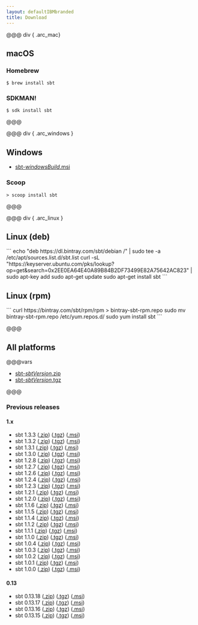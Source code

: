 ```yaml
---
layout: defaultIBMbranded
title: Download
---
```


@@@ div { .arc_mac}

macOS
-----

### Homebrew

```
$ brew install sbt
```

### SDKMAN!

```
$ sdk install sbt
```

@@@

@@@ div { .arc_windows }

Windows
-------

- [sbt-$windowsBuild$.msi](https://piccolo.link/sbt-$windowsBuild$.msi)

### Scoop

```
> scoop install sbt
```

@@@

@@@ div { .arc_linux }

  <div class="distro_debian">
  	<h2>Linux (deb)</h2>
```
echo "deb https://dl.bintray.com/sbt/debian /" | sudo tee -a /etc/apt/sources.list.d/sbt.list
curl -sL "https://keyserver.ubuntu.com/pks/lookup?op=get&search=0x2EE0EA64E40A89B84B2DF73499E82A75642AC823" | sudo apt-key add
sudo apt-get update
sudo apt-get install sbt
```
  </div>

  <div class="distro_redhat">
  	<h2>Linux (rpm)</h2>
```
curl https://bintray.com/sbt/rpm/rpm > bintray-sbt-rpm.repo
sudo mv bintray-sbt-rpm.repo /etc/yum.repos.d/
sudo yum install sbt
```
  </div>

@@@

All platforms
-------------

@@@vars

- [sbt-$sbtVersion$.zip](https://piccolo.link/sbt-$sbtVersion$.zip)
- [sbt-$sbtVersion$.tgz](https://piccolo.link/sbt-$sbtVersion$.tgz)

@@@

### Previous releases

<h4>1.x</h4>
<ul>

<li>
  sbt 1.3.3
  (<a href="https://piccolo.link/sbt-1.3.3.zip">.zip</a>)
  (<a href="https://piccolo.link/sbt-1.3.3.tgz">.tgz</a>)
  (<a href="https://piccolo.link/sbt-1.3.3.msi">.msi</a>)
</li>

<li>
  sbt 1.3.2
  (<a href="https://piccolo.link/sbt-1.3.2.zip">.zip</a>)
  (<a href="https://piccolo.link/sbt-1.3.2.tgz">.tgz</a>)
  (<a href="https://piccolo.link/sbt-1.3.2.msi">.msi</a>)
</li>

<li>
  sbt 1.3.1
  (<a href="https://piccolo.link/sbt-1.3.1.zip">.zip</a>)
  (<a href="https://piccolo.link/sbt-1.3.1.tgz">.tgz</a>)
  (<a href="https://piccolo.link/sbt-1.3.1.msi">.msi</a>)
</li>

<li>
  sbt 1.3.0
  (<a href="https://piccolo.link/sbt-1.3.0.zip">.zip</a>)
  (<a href="https://piccolo.link/sbt-1.3.0.tgz">.tgz</a>)
  (<a href="https://piccolo.link/sbt-1.3.0.msi">.msi</a>)
</li>

<li>
  sbt 1.2.8
  (<a href="https://piccolo.link/sbt-1.2.8.zip">.zip</a>)
  (<a href="https://piccolo.link/sbt-1.2.8.tgz">.tgz</a>)
  (<a href="https://piccolo.link/sbt-1.2.8.msi">.msi</a>)
</li>

<li>
  sbt 1.2.7
  (<a href="https://piccolo.link/sbt-1.2.7.zip">.zip</a>)
  (<a href="https://piccolo.link/sbt-1.2.7.tgz">.tgz</a>)
  (<a href="https://piccolo.link/sbt-1.2.7.msi">.msi</a>)
</li>

<li>
  sbt 1.2.6
  (<a href="https://piccolo.link/sbt-1.2.6.zip">.zip</a>)
  (<a href="https://piccolo.link/sbt-1.2.6.tgz">.tgz</a>)
  (<a href="https://piccolo.link/sbt-1.2.6.msi">.msi</a>)
</li>

<li>
  sbt 1.2.4
  (<a href="https://piccolo.link/sbt-1.2.4.zip">.zip</a>)
  (<a href="https://piccolo.link/sbt-1.2.4.tgz">.tgz</a>)
  (<a href="https://piccolo.link/sbt-1.2.4.msi">.msi</a>)
</li>

<li>
  sbt 1.2.3
  (<a href="https://piccolo.link/sbt-1.2.3.zip">.zip</a>)
  (<a href="https://piccolo.link/sbt-1.2.3.tgz">.tgz</a>)
  (<a href="https://piccolo.link/sbt-1.2.3.msi">.msi</a>)
</li>

<li>
  sbt 1.2.1
  (<a href="https://piccolo.link/sbt-1.2.1.zip">.zip</a>)
  (<a href="https://piccolo.link/sbt-1.2.1.tgz">.tgz</a>)
  (<a href="https://piccolo.link/sbt-1.2.1.msi">.msi</a>)
</li>

<li>
  sbt 1.2.0
  (<a href="https://piccolo.link/sbt-1.2.0.zip">.zip</a>)
  (<a href="https://piccolo.link/sbt-1.2.0.tgz">.tgz</a>)
  (<a href="https://piccolo.link/sbt-1.2.0.msi">.msi</a>)
</li>

<li>
  sbt 1.1.6
  (<a href="https://piccolo.link/sbt-1.1.6.zip">.zip</a>)
  (<a href="https://piccolo.link/sbt-1.1.6.tgz">.tgz</a>)
  (<a href="https://piccolo.link/sbt-1.1.6.msi">.msi</a>)
</li>

<li>
  sbt 1.1.5
  (<a href="https://piccolo.link/sbt-1.1.5.zip">.zip</a>)
  (<a href="https://piccolo.link/sbt-1.1.5.tgz">.tgz</a>)
  (<a href="https://piccolo.link/sbt-1.1.5.msi">.msi</a>)
</li>

<li>
  sbt 1.1.4
  (<a href="https://piccolo.link/sbt-1.1.4.zip">.zip</a>)
  (<a href="https://piccolo.link/sbt-1.1.4.tgz">.tgz</a>)
  (<a href="https://piccolo.link/sbt-1.1.4.msi">.msi</a>)
</li>

<li>
  sbt 1.1.2
  (<a href="https://piccolo.link/sbt-1.1.2.zip">.zip</a>)
  (<a href="https://piccolo.link/sbt-1.1.2.tgz">.tgz</a>)
  (<a href="https://piccolo.link/sbt-1.1.2.msi">.msi</a>)
</li>

<li>
  sbt 1.1.1
  (<a href="https://piccolo.link/sbt-1.1.1.zip">.zip</a>)
  (<a href="https://piccolo.link/sbt-1.1.1.tgz">.tgz</a>)
  (<a href="https://piccolo.link/sbt-1.1.1.msi">.msi</a>)
</li>

<li>
  sbt 1.1.0
  (<a href="https://piccolo.link/sbt-1.1.0.zip">.zip</a>)
  (<a href="https://piccolo.link/sbt-1.1.0.tgz">.tgz</a>)
  (<a href="https://piccolo.link/sbt-1.1.0.msi">.msi</a>)
</li>

<li>
  sbt 1.0.4
  (<a href="https://piccolo.link/sbt-1.0.4.zip">.zip</a>)
  (<a href="https://piccolo.link/sbt-1.0.4.tgz">.tgz</a>)
  (<a href="https://piccolo.link/sbt-1.0.4.msi">.msi</a>)
</li>

<li>
  sbt 1.0.3
  (<a href="https://piccolo.link/sbt-1.0.3.zip">.zip</a>)
  (<a href="https://piccolo.link/sbt-1.0.3.tgz">.tgz</a>)
  (<a href="https://piccolo.link/sbt-1.0.3.msi">.msi</a>)
</li>

<li>
  sbt 1.0.2
  (<a href="https://piccolo.link/sbt-1.0.2.zip">.zip</a>)
  (<a href="https://piccolo.link/sbt-1.0.2.tgz">.tgz</a>)
  (<a href="https://piccolo.link/sbt-1.0.2.msi">.msi</a>)
</li>

<li>
  sbt 1.0.1
  (<a href="https://piccolo.link/sbt-1.0.1.zip">.zip</a>)
  (<a href="https://piccolo.link/sbt-1.0.1.tgz">.tgz</a>)
  (<a href="https://piccolo.link/sbt-1.0.1.msi">.msi</a>)
</li>

<li>
  sbt 1.0.0
  (<a href="https://piccolo.link/sbt-1.0.0.zip">.zip</a>)
  (<a href="https://piccolo.link/sbt-1.0.0.tgz">.tgz</a>)
  (<a href="https://piccolo.link/sbt-1.0.0.msi">.msi</a>)
</li>

</ul>

<h4>0.13</h4>
<ul>
<li>
  sbt 0.13.18
  (<a href="https://piccolo.link/sbt-0.13.18.zip">.zip</a>)
  (<a href="https://piccolo.link/sbt-0.13.18.tgz">.tgz</a>)
  (<a href="https://piccolo.link/sbt-0.13.18.msi">.msi</a>)
</li>

<li>
  sbt 0.13.17
  (<a href="https://piccolo.link/sbt-0.13.17.zip">.zip</a>)
  (<a href="https://piccolo.link/sbt-0.13.17.tgz">.tgz</a>)
  (<a href="https://piccolo.link/sbt-0.13.17.msi">.msi</a>)
</li>

<li>
  sbt 0.13.16
  (<a href="https://piccolo.link/sbt-0.13.16.zip">.zip</a>)
  (<a href="https://piccolo.link/sbt-0.13.16.tgz">.tgz</a>)
  (<a href="https://piccolo.link/sbt-0.13.16.msi">.msi</a>)
</li>

<li>
  sbt 0.13.15
  (<a href="https://piccolo.link/sbt-0.13.15.zip">.zip</a>)
  (<a href="https://piccolo.link/sbt-0.13.15.tgz">.tgz</a>)
  (<a href="https://piccolo.link/sbt-0.13.15.msi">.msi</a>)
</li>

</ul>



